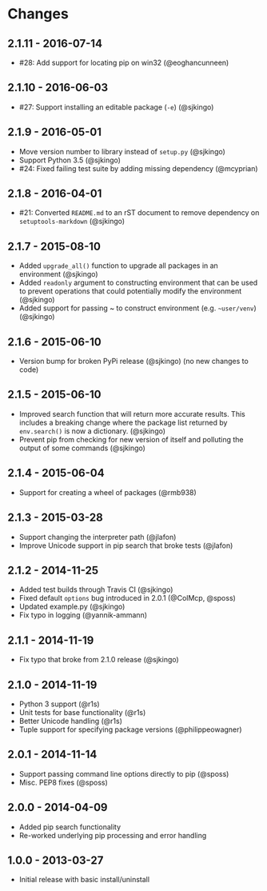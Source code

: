 # Changes

## 2.1.11 - 2016-07-14

* #28: Add support for locating pip on win32 (@eoghancunneen)

## 2.1.10 - 2016-06-03

* #27: Support installing an editable package (`-e`) (@sjkingo)

## 2.1.9 - 2016-05-01

* Move version number to library instead of `setup.py` (@sjkingo)
* Support Python 3.5 (@sjkingo)
* #24: Fixed failing test suite by adding missing dependency (@mcyprian)

## 2.1.8 - 2016-04-01

* #21: Converted `README.md` to an rST document to remove dependency on
  `setuptools-markdown` (@sjkingo)

## 2.1.7 - 2015-08-10

* Added `upgrade_all()` function to upgrade all packages in an environment (@sjkingo)
* Added `readonly` argument to constructing environment that can be used to prevent
  operations that could potentially modify the environment (@sjkingo)
* Added support for passing ~ to construct environment (e.g. `~user/venv`) (@sjkingo)

## 2.1.6 - 2015-06-10

 * Version bump for broken PyPi release (@sjkingo)
   (no new changes to code)

## 2.1.5 - 2015-06-10

 * Improved search function that will return more accurate results. This
   includes a breaking change where the package list returned by `env.search()`
   is now a dictionary. (@sjkingo)
 * Prevent pip from checking for new version of itself and polluting the output
   of some commands (@sjkingo)

## 2.1.4 - 2015-06-04

 * Support for creating a wheel of packages (@rmb938)

## 2.1.3 - 2015-03-28

 * Support changing the interpreter path (@jlafon)
 * Improve Unicode support in pip search that broke tests (@jlafon)

## 2.1.2 - 2014-11-25

 * Added test builds through Travis CI (@sjkingo)
 * Fixed default `options` bug introduced in 2.0.1 (@ColMcp, @sposs)
 * Updated example.py (@sjkingo)
 * Fix typo in logging (@yannik-ammann)

## 2.1.1 - 2014-11-19

 * Fix typo that broke from 2.1.0 release (@sjkingo)

## 2.1.0 - 2014-11-19

 * Python 3 support (@r1s)
 * Unit tests for base functionality (@r1s)
 * Better Unicode handling (@r1s)
 * Tuple support for specifying package versions (@philippeowagner)

## 2.0.1 - 2014-11-14

 * Support passing command line options directly to pip (@sposs)
 * Misc. PEP8 fixes (@sposs)

## 2.0.0 - 2014-04-09

 * Added pip search functionality
 * Re-worked underlying pip processing and error handling

## 1.0.0 - 2013-03-27

 * Initial release with basic install/uninstall
